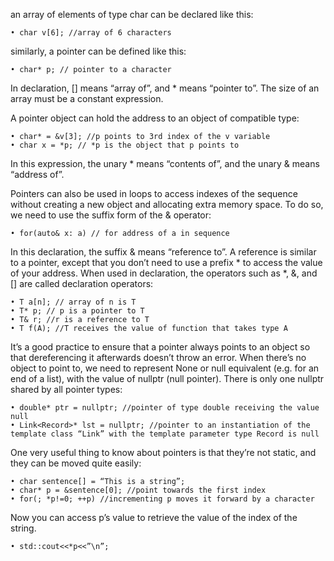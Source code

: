 ﻿an array of elements of type char can be declared like this:

    • char v[6]; //array of 6 characters
      
similarly, a pointer can be defined like this:

    • char* p; // pointer to a character

In declaration, [] means “array of”, and * means “pointer to”. The size of an array must be a constant expression. 

A pointer object can hold the address to an object of compatible type:

    • char* = &v[3]; //p points to 3rd index of the v variable
    • char x = *p; // *p is the object that p points to

In this expression, the unary * means “contents of”, and the unary & means “address of”. 

Pointers can also be used in loops to access indexes of the sequence without creating a new object and allocating extra memory space. To do so, we need to use the suffix form of the & operator:

    • for(auto& x: a) // for address of a in sequence

In this declaration, the suffix & means “reference to”. A reference is similar to a pointer, except that you don’t need to use a prefix * to access the value of your address. When used in declaration, the operators such as *, &, and [] are called declaration operators:

    • T a[n]; // array of n is T
    • T* p; // p is a pointer to T
    • T& r; //r is a reference to T
    • T f(A); //T receives the value of function that takes type A

It’s a good practice to ensure that a pointer always points to an object so that dereferencing it afterwards doesn’t throw an error. When there’s no object to point to, we need to represent None or null equivalent (e.g. for an end of a list), with the value of nullptr (null pointer). There is only one nullptr shared by all pointer types:

    • double* ptr = nullptr; //pointer of type double receiving the value null
    • Link<Record>* lst = nullptr; //pointer to an instantiation of the template class “Link” with the template parameter type Record is null

One very useful thing to know about pointers is that they’re not static, and they can be moved quite easily:

    • char sentence[] = “This is a string”;
    • char* p = &sentence[0]; //point towards the first index
    • for(; *p!=0; ++p) //incrementing p moves it forward by a character

Now you can access p’s value to retrieve the value of the index of the string.

    • std::cout<<*p<<”\n”;
